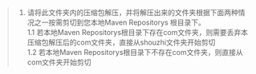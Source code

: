 > 1. 请将此文件夹内的压缩包解压，并将解压出来的文件夹根据下面两种情况之一按需剪切到您本地Maven Repositorys 根目录下。  
     1.1 若本地Maven Repositorys根目录下存在com文件夹，则需要丢弃本压缩包解压后的com文件夹，直接从shouzhi文件夹开始剪切  
     1.2 若本地Maven Repositorys根目录下不存在com文件夹，则直接从com文件夹开始剪切